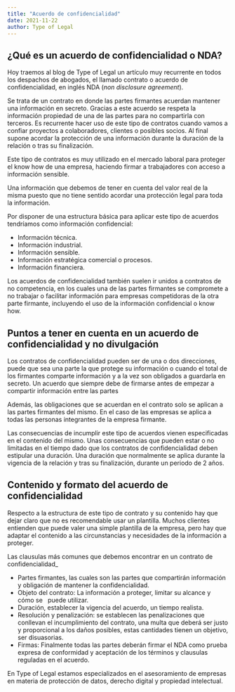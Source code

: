 ```yaml
---
title: "Acuerdo de confidencialidad"
date: 2021-11-22
author: Type of Legal
---
```


**¿Qué es un acuerdo de confidencialidad o NDA?**
-------------------------------------------------

Hoy traemos al blog de Type of Legal un artículo muy recurrente en todos los despachos de abogados, el llamado contrato o acuerdo de confidencialidad, en inglés NDA (_non disclosure agreement_).

Se trata de un contrato en donde las partes firmantes acuerdan mantener una información en secreto. Gracias a este acuerdo se respeta la información propiedad de una de las partes para no compartirla con terceros. Es recurrente hacer uso de este tipo de contratos cuando vamos a confiar proyectos a colaboradores, clientes o posibles socios. Al final supone acordar la protección de una información durante la duración de la relación o tras su finalización.

Este tipo de contratos es muy utilizado en el mercado laboral para proteger el know how de una empresa, haciendo firmar a trabajadores con acceso a información sensible.

Una información que debemos de tener en cuenta del valor real de la misma puesto que no tiene sentido acordar una protección legal para toda la información.

Por disponer de una estructura básica para aplicar este tipo de acuerdos tendríamos como información confidencial:

*   Información técnica.
*   Información industrial.
*   Información sensible.
*   Información estratégica comercial o procesos.
*   Información financiera.

Los acuerdos de confidencialidad también suelen ir unidos a contratos de no competencia, en los cuales una de las partes firmantes se compromete a no trabajar o facilitar información para empresas competidoras de la otra parte firmante, incluyendo el uso de la información confidencial o know how.

**Puntos a tener en cuenta en un acuerdo de confidencialidad y no divulgación**
-------------------------------------------------------------------------------

Los contratos de confidencialidad pueden ser de una o dos direcciones, puede que sea una parte la que protege su información o cuando el total de los firmantes comparte información y a la vez son obligados a guardarla en secreto. Un acuerdo que siempre debe de firmarse antes de empezar a compartir información entre las partes

Además, las obligaciones que se acuerdan en el contrato solo se aplican a las partes firmantes del mismo. En el caso de las empresas se aplica a todas las personas integrantes de la empresa firmante.

Las consecuencias de incumplir este tipo de acuerdos vienen especificadas en el contenido del mismo. Unas consecuencias que pueden estar o no limitadas en el tiempo dado que los contratos de confidencialidad deben estipular una duración. Una duración que normalmente se aplica durante la vigencia de la relación y tras su finalización, durante un periodo de 2 años.

**Contenido y formato del acuerdo de confidencialidad**
-------------------------------------------------------

Respecto a la estructura de este tipo de contrato y su contenido hay que dejar claro que no es recomendable usar un plantilla. Muchos clientes entienden que puede valer una simple plantilla de la empresa, pero hay que adaptar el contenido a las circunstancias y necesidades de la información a proteger.

Las clausulas más comunes que debemos encontrar en un contrato de confidencialidad\_

*   Partes firmantes, las cuales son las partes que compartirán información y obligación de mantener la confidencialidad.
*   Objeto del contrato: La información a proteger, limitar su alcance y cómo se   puede utilizar.
*   Duración, establecer la vigencia del acuerdo, un tiempo realista.
*   Resolución y penalización: se establecen las penalizaciones que conllevan el incumplimiento del contrato, una multa que deberá ser justo y proporcional a los daños posibles, estas cantidades tienen un objetivo, ser disuasorias.
*   Firmas: Finalmente todas las partes deberán firmar el NDA como prueba expresa de conformidad y aceptación de los términos y clausulas reguladas en el acuerdo.

En Type of Legal estamos especializados en el asesoramiento de empresas en materia de protección de datos, derecho digital y propiedad intelectual.
